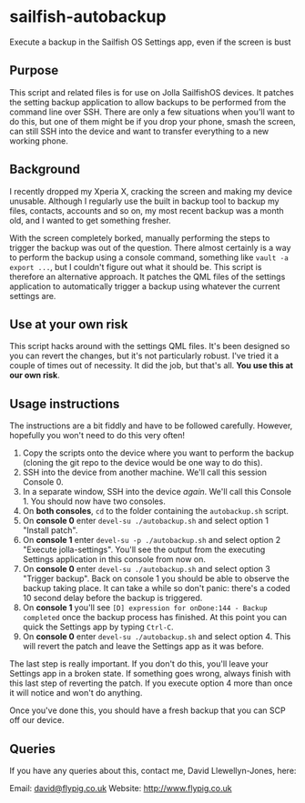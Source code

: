 # sailfish-autobackup

Execute a backup in the Sailfish OS Settings app, even if the screen is bust

## Purpose

This script and related files is for use on Jolla SailfishOS devices. It patches the setting backup application to allow backups to be performed from the command line over SSH. There are only a few situations when you'll want to do this, but one of them might be if you drop your phone, smash the screen, can still SSH into the device and want to transfer everything to a new working phone.

## Background

I recently dropped my Xperia X, cracking the screen and making my device unusable. Although I regularly use the built in backup tool to backup my files, contacts, accounts and so on, my most recent backup was a month old, and I wanted to get something fresher.

With the screen completely borked, manually performing the steps to trigger the backup was out of the question. There almost certainly is a way to perform the backup using a console command, something like `vault -a export ...`, but I couldn't figure out what it should be. This script is therefore an alternative approach. It patches the QML files of the settings application to automatically trigger a backup using whatever the current settings are.

## Use at your own risk

This script hacks around with the settings QML files. It's been designed so you can revert the changes, but it's not particularly robust. I've tried it a couple of times out of necessity. It did the job, but that's all. **You use this at our own risk**.

## Usage instructions

The instructions are a bit fiddly and have to be followed carefully. However, hopefully you won't need to do this very often!

1. Copy the scripts onto the device where you want to perform the backup (cloning the git repo to the device would be one way to do this).
2. SSH into the device from another machine. We'll call this session Console 0.
3. In a separate window, SSH into the device *again*. We'll call this Console 1. You should now have two consoles.
4. On **both consoles**, `cd` to the folder containing the `autobackup.sh` script.
5. On **console 0** enter `devel-su ./autobackup.sh` and select option 1 "Install patch".
6. On **console 1** enter `devel-su -p ./autobackup.sh` and select option 2 "Execute jolla-settings". You'll see the output from the executing Settings application in this console from now on.
7. On **console 0** enter `devel-su ./autobackup.sh` and select option 3 "Trigger backup". Back on console 1 you should be able to observe the backup taking place. It can take a while so don't panic: there's a coded 10 second delay before the backup is triggered.
8. On **console 1** you'll see `[D] expression for onDone:144 - Backup completed` once the backup process has finished. At this point you can quick the Settings app by typing `Ctrl-C`.
9. On **console 0** enter `devel-su ./autobackup.sh` and select option 4. This will revert the patch and leave the Settings app as it was before.

The last step is really important. If you don't do this, you'll leave your Settings app in a broken state. If something goes wrong, always finish with this last step of reverting the patch. If you execute option 4 more than once it will notice and won't do anything.

Once you've done this, you should have a fresh backup that you can SCP off our device.

## Queries

If you have any queries about this, contact me, David Llewellyn-Jones, here:

Email: david@flypig.co.uk
Website: http://www.flypig.co.uk

